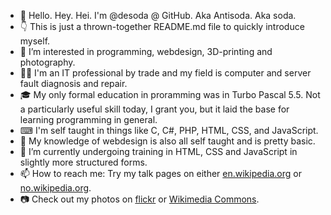 - 🤘 Hello. Hey. Hei. I'm @desoda @ GitHub. Aka Antisoda. Aka soda.
- 👇 This is just a thrown-together README.md file to quickly introduce myself.
- 👀 I’m interested in programming, webdesign, 3D-printing and photography.
- 👨‍💻 I'm an IT professional by trade and my field is computer and server fault diagnosis and repair.
- 🎓 My only formal education in proramming was in Turbo Pascal 5.5. Not a particularly useful skill today, I grant you, but it laid the base for learning programming in general.
- ⌨ I'm self taught in things like  C, C#, PHP, HTML, CSS, and JavaScript.
- 🎨 My knowledge of webdesign is also all self taught and is pretty basic.
- 🌱 I’m currently undergoing training in HTML, CSS and JavaScript in slightly more structured forms.
- 📫 How to reach me: Try my talk pages on either [en.wikipedia.org](https://en.wikipedia.org/wiki/User_talk:Desoda) or [no.wikipedia.org](https://no.wikipedia.org/wiki/Brukerdiskusjon:Desoda).
- 📷 Check out my photos on [flickr](https://flickr.com/photos/desoda/) or [Wikimedia Commons](https://commons.wikimedia.org/wiki/User:Desoda).
